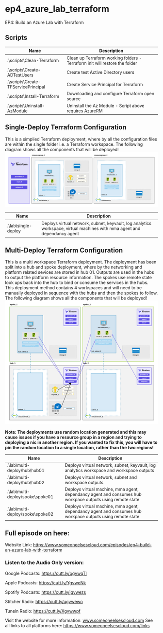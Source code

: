 # ep4_azure_lab_terraform
EP4: Build an Azure Lab with Terraform

## Scripts

|Name|Description|
|---|---|
|.\scripts\Clean-Terraform|Clean up Terraform working folders - Terraform init will restore the folder|
|.\scripts\Create-ADTestUsers|Create test Active Directory users|
|.\scripts\Create-TFServicePrincipal|Create Service Principal for Terraform|
|.\scripts\Install-Terraform|Downloading and configure Terraform open source|
|.\scripts\Uninstall-AzModule|Uninstall the Az Module - Script above requires AzureRM|

## Single-Deploy Terraform Configuration

This is a simplied Terraform deployment, where by all the configuration files are within the single folder i.e. a Terraform workspace. The following diagram shows all the components that will be deployed!
![single-deploy-diagram](files/single-deploy-diagram.png)

|Name|Description|
|---|---|
|.\lab\single-deploy|Deploys virtual network, subnet, keyvault, log analytics workspace, virtual machines with mma agent and dependancy agent|



## Multi-Deploy Terraform Configuration
This is a multi workspace Terraform deployment. The deployment has been split into a hub and spoke deployment, where by the networking and platform related sevices are stored in hub 01. Outputs are used in the hubs to output the platform resource information. The spokes use remote state look ups back into the hub to bind or consume the services in the hubs. This deployment method contains 4 workspaces and will need to be manually deployed in sequence with the hubs and then the spokes to follow. The following diagram shows all the components that will be deployed!
![multi-deploy-diagram](files/multi-deploy-diagram.png)

**Note: The deployments use random location generated and this may cause issues if you have a resource group in a region and trying to deploying a nic in another region. If you wanted to fix this, you will have to pin the random location to a single location, rather than the two regions!**

|Name|Description|
|---|---|
|.\lab\multi-deploy\hub\hub01|Deploys virtual network, subnet, keyvault, log analytics workspace and workspace outputs|
|.\lab\multi-deploy\hub\hub02|Deploys virtual network, subnet and workspace outputs|
|.\lab\multi-deploy\spoke\spoke01|Deploys virtual machine, mma agent, dependancy agent and consumes hub workpace outputs using remote state|
|.\lab\multi-deploy\spoke\spoke02|Deploys virtual machine, mma agent, dependancy agent and consumes hub workpace outputs using remote state|

## Full episode on here:
Website Link: https://www.someoneelsescloud.com/episodes/ep4-build-an-azure-lab-with-terraform

### Listen to the Audio Only version:

Google Podcasts: https://cutt.ly/ogvwqTl

Apple Podcasts: https://cutt.ly/YgvweNk

Spotify Podcasts: https://cutt.ly/igvwezs

Stitcher Radio: https://cutt.ly/ugvwewo

Tunein Radio: https://cutt.ly/Xgvwwpf

Visit the website for more information: www.someoneelsescloud.com
See all links to all platforms here: https://www.someoneelsescloud.com/links
